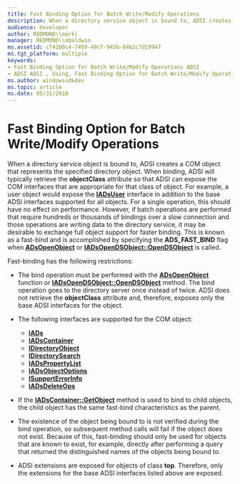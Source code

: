 ```yaml
---
title: Fast Binding Option for Batch Write/Modify Operations
description: When a directory service object is bound to, ADSI creates a COM object that represents the specified directory object.
audience: developer
author: REDMOND\\markl
manager: REDMOND\\mbaldwin
ms.assetid: cf41b0c4-7459-49cf-945b-8462c7d19947
ms.tgt_platform: multiple
keywords:
- Fast Binding Option for Batch Write/Modify Operations ADSI
- ADSI ADSI , Using, Fast Binding Option for Batch Write/Modify Operations
ms.author: windowssdkdev
ms.topic: article
ms.date: 05/31/2018
---
```


# Fast Binding Option for Batch Write/Modify Operations

When a directory service object is bound to, ADSI creates a COM object that represents the specified directory object. When binding, ADSI will typically retrieve the **objectClass** attribute so that ADSI can expose the COM interfaces that are appropriate for that class of object. For example, a user object would expose the [**IADsUser**](/windows/desktop/api/Iads/nn-iads-iadsuser) interface in addition to the base ADSI interfaces supported for all objects. For a single operation, this should have no effect on performance. However, if batch operations are performed that require hundreds or thousands of bindings over a slow connection and those operations are writing data to the directory service, it may be desirable to exchange full object support for faster binding. This is known as a fast-bind and is accomplished by specifying the **ADS\_FAST\_BIND** flag when [**ADsOpenObject**](/windows/desktop/api/Adshlp/nf-adshlp-adsopenobject) or [**IADsOpenDSObject::OpenDSObject**](/windows/desktop/api/Iads/nf-iads-iadsopendsobject-opendsobject) is called.

Fast-binding has the following restrictions:

-   The bind operation must be performed with the [**ADsOpenObject**](/windows/desktop/api/Adshlp/nf-adshlp-adsopenobject) function or [**IADsOpenDSObject::OpenDSObject**](/windows/desktop/api/Iads/nf-iads-iadsopendsobject-opendsobject) method. The bind operation goes to the directory server once instead of twice. ADSI does not retrieve the **objectClass** attribute and, therefore, exposes only the base ADSI interfaces for the object.
-   The following interfaces are supported for the COM object:

    -   [**IADs**](/windows/desktop/api/Iads/nn-iads-iads)
    -   [**IADsContainer**](/windows/desktop/api/Iads/nn-iads-iadscontainer)
    -   [**IDirectoryObject**](/windows/desktop/api/Iads/nn-iads-idirectoryobject)
    -   [**IDirectorySearch**](/windows/desktop/api/Iads/nn-iads-idirectorysearch)
    -   [**IADsPropertyList**](/windows/desktop/api/Iads/nn-iads-iadspropertylist)
    -   [**IADsObjectOptions**](/windows/desktop/api/Iads/nn-iads-iadsobjectoptions)
    -   [**ISupportErrorInfo**](https://msdn.microsoft.com/en-us/library/ms221083(v=VS.71).aspx)
    -   [**IADsDeleteOps**](/windows/desktop/api/Iads/nn-iads-iadsdeleteops)

-   If the [**IADsContainer::GetObject**](/windows/desktop/api/Iads/nf-iads-iadscontainer-getobject) method is used to bind to child objects, the child object has the same fast-bind characteristics as the parent.
-   The existence of the object being bound to is not verified during the bind operation, so subsequent method calls will fail if the object does not exist. Because of this, fast-binding should only be used for objects that are known to exist, for example, directly after performing a query that returned the distinguished names of the objects being bound to.
-   ADSI extensions are exposed for objects of class **top**. Therefore, only the extensions for the base ADSI interfaces listed above are exposed.

 

 




